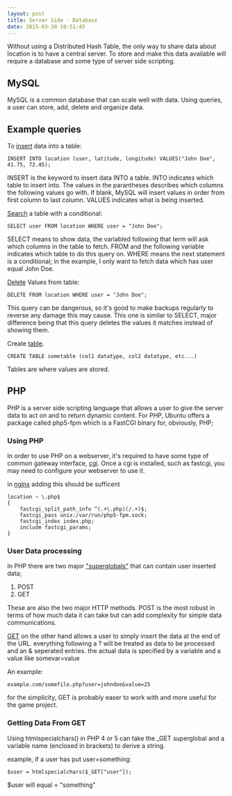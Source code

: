 ```yaml
---
layout: post
title: Server Side - Database
date: 2015-03-30 10:51:43
---
```


Without using a Distributed Hash Table, the only way to share data about location is to have a central server.
To store and make this data available will require a database and some type of server side scripting.

MySQL
-----

MySQL is a common database that can scale well with data.
Using queries, a user can store, add, delete and organize data.

## Example queries

To [insert](https://dev.mysql.com/doc/refman/5.0/en/insert.html) data into a table:

	INSERT INTO location (user, latitude, longitude) VALUES("John Doe", 41.75, 72.45);

INSERT is the keyword to insert data INTO a table.
INTO indicates which table to insert into.
The values in the parantheses describes which columns the following values go with. If blank, MySQL will insert values in order from first column to last column.
VALUES indicates what is being inserted.

[Search](https://dev.mysql.com/doc/refman/5.0/en/select.html) a table with a conditional:

	SELECT user FROM location WHERE user = "John Doe";

SELECT means to show data, the variabled following that term will ask which columns in the table to fetch.
FROM and the following variable indicates which table to do this query on.
WHERE means the next statement is a conditional; in the example, I only want to fetch data which has user equal John Doe.

[Delete](https://dev.mysql.com/doc/refman/5.0/en/delete.html) Values from table:

	DELETE FROM location WHERE user = "John Doe";

This query can be dangerous, so it's good to make backups regularly to reverse any damage this may cause.
This one is similar to SELECT, major difference being that this query deletes the values it matches instead of showing them.

Create [table](https://dev.mysql.com/doc/refman/5.0/en/create-table.html).

	CREATE TABLE sometable (col1 datatype, col2 datatype, etc...)

Tables are where values are stored.

PHP
---

PHP is a server side scripting language that allows a user to give the server data to act on and to return dynamic content.
For PHP, Ubuntu offers a package called php5-fpm which is a FastCGI binary for, obviously, PHP;

### Using PHP

In order to use PHP on a webserver, it's required to have some type of common gateway interface, [cgi](https://en.wikipedia.org/wiki/Common_Gateway_Interface).
Once a cgi is installed, such as fastcgi, you may need to configure your webserver to use it.

in [nginx](https://askubuntu.com/questions/134666/what-is-the-easiest-way-to-enable-php-on-nginx) adding this should be sufficent 

	location ~ \.php$
	{
		fastcgi_split_path_info ^(.+\.php)(/.+)$;
		fastcgi_pass unix:/var/run/php5-fpm.sock;
		fastcgi_index index.php;
		include fastcgi_params;
	}

### User Data processing

In PHP there are two major ["superglobals"](https://php.net/manual/en/language.variables.superglobals.php) that can contain user inserted data;
 1. POST
 2. GET

These are also the two major HTTP methods.
POST is the most robust in terms of how much data it can take but can add complexity for simple data communications.

[GET](https://php.net/manual/en/reserved.variables.get.php) on the other hand allows a user to simply insert the data at the end of the URL. everything following a ? will be treated as data to be processed and an & seperated entries. the actual data is specified by a variable and a value like somevar=value

An example:

	example.com/somefile.php?user=johndoe&value=25

for the simplicity, GET is probably easer to work with and more useful for the game project.

### Getting Data From GET

Using htmlspecialchars() in PHP 4 or 5 can take the \_GET superglobal and a variable name (enclosed in brackets) to derive a string.

example, if a user has put user=something:

	$user = htmlspecialchars($_GET["user"]);

$user will equal = "something"
